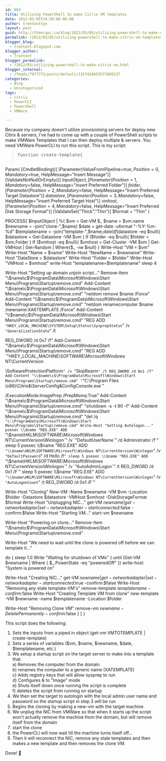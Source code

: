 ```yaml
---
id: 683
title: Utilizing PowerShell to make Citrix VM Templates
date: 2012-03-05T14:59:00-06:00
author: trententtye
layout: post
guid: http://theorypc.ca/blog/2012/03/05/utilizing-powershell-to-make-citrix-vm-templates-2/
permalink: /2012/03/05/utilizing-powershell-to-make-citrix-vm-templates-2/
blogger_blog:
  - trentent.blogspot.com
blogger_author:
  - Trentent
blogger_permalink:
  - /2012/03/utilizing-powershell-to-make-citrix-vm.html
blogger_internal:
  - /feeds/7977773/posts/default/2157428455577605237
categories:
  - Blog
  - Uncategorized
tags:
  - Citrix
  - PowerCLI
  - PowerShell
  - VMWare

---
```

Because my company doesn't utilize provisioining servers for deploy new Citrix & servers, I've had to come up with a couple of PowerShell scripts to make VMWare Templates that I can then deploy multiple & servers. You need VMWare PowerCLI to run this script. This is my script:

> <pre class="lang:ps decode:true ">function create-template{


Param(
[CmdletBinding()]
[Parameter(ValueFromPipeline=$true,
Position=0,
Mandatory=$true,
HelpMessage="Insert Message")]
[ValidateNotNullOrEmpty()]
$InputObject,
[Parameter(Position=1,
Mandatory=$false,
HelpMessage="Insert Preferred Folder")]
$folder,
[Parameter(Position=2,
Mandatory=$false,
HelpMessage="Insert Preferred Target Datastore")]
$datastore,
[Parameter(Position=3,
Mandatory=$false,
HelpMessage="Insert Preferred Target Host")]
$vmhost,
[Parameter(Position=4,
Mandatory=$false,
HelpMessage="Insert Preferred Disk Storage Format")]
[ValidateSet("Thick","Thin")]
$format = "Thin"
)


PROCESS{
$InputObject | %{
$vm = Get-VM $_
$name = $vm.name
$newname = -join("clone-",$name)
$date = get-date -uformat "-%Y-%m-%d"
$templatename = -join("template-",$name,$date)
If ($datastore -eq $null){
$datastore = Get-Datastore -VM $vm
}
If ($folder -eq $null){
$folder = $vm.Folder
}
If ($vmhost -eq $null){
$vmhost = Get-Cluster -VM $vm | Get-VMHost | Get-Random | Where{$_ -ne $null}
}
Write-Host "VM = $vm"
Write-Host "Name = $name"
Write-Host "NewName = $newname"
Write-Host "DataStore = $datastore"
Write-Host "Folder = $folder"
Write-Host "VMHost = $vmhost"
write-Host "templatename=$templatename"
sleep 4

Write-Host "Setting up domain unjoin script..."
Remove-Item "\\$name\c$\ProgramData\Microsoft\Windows\Start Menu\Programs\Startup\remove.cmd" 
Add-Content "\\$name\c$\ProgramData\Microsoft\Windows\Start Menu\Programs\Startup\remove.cmd" "netdom remove $name /Force"
Add-Content "\\$name\c$\ProgramData\Microsoft\Windows\Start Menu\Programs\Startup\remove.cmd" "netdom renamecomputer $name /newname:XA6TEMPLATE /Force"
Add-Content "\\$name\c$\ProgramData\Microsoft\Windows\Start Menu\Programs\Startup\remove.cmd" "REG ADD `"HKEY_LOCAL_MACHINE\SYSTEM\Setup\Status\SysprepStatus`" /v `"GeneralizationState`" /t 

REG_DWORD /d 0x7 /f"
Add-Content "\\$name\c$\ProgramData\Microsoft\Windows\Start Menu\Programs\Startup\remove.cmd" "REG ADD `"HKEY_LOCAL_MACHINE\SOFTWARE\Microsoft\Windows NT\CurrentVersion

\SoftwareProtectionPlatform`" /v `"SkipRearm`" /t REG_DWORD /d 0x1 /f"
Add-Content "\\$name\c$\ProgramData\Microsoft\Windows\Start Menu\Programs\Startup\remove.cmd" "`"C:\Program Files (x86)\Citrix\&\ServerConfig\&ConfigConsole.exe`" 

/ExecutionMode:ImagePrep /PrepMsmq:True"
Add-Content "\\$name\c$\ProgramData\Microsoft\Windows\Start Menu\Programs\Startup\remove.cmd" "shutdown -s -t 90 -f"
Add-Content "\\$name\c$\ProgramData\Microsoft\Windows\Start Menu\Programs\Startup\remove.cmd" "del /q `"c:\ProgramData\Microsoft\Windows\Start Menu\Programs\Startup\remove.cmd"
Write-Host "Setting Autologon..."
psexec \\$name "REG.EXE" ADD `"\\$name\HKLM\SOFTWARE\Microsoft\Windows NT\CurrentVersion\Winlogon`" /v `"DefaultUserName`" /d Administrator /f`"
sleep 5
psexec \\$name "REG.EXE" ADD `"\\$name\HKLM\SOFTWARE\Microsoft\Windows NT\CurrentVersion\Winlogon`" /v `"DefaultPassword`" /d Hello /f`"
sleep 5
psexec \\$name "REG.EXE" ADD `"\\$name\HKLM\SOFTWARE\Microsoft\Windows NT\CurrentVersion\Winlogon`" /v `"AutoAdminLogon`" /t REG_DWORD /d 0x1 /F`"
sleep 5
psexec \\$name "REG.EXE" ADD `"\\$name\HKLM\SOFTWARE\Microsoft\Windows NT\CurrentVersion\Winlogon`" /v `"AutoLogonCount`" /t REG_DWORD /d 0x1 /F`"

Write-Host "Cloning"
New-VM -Name $newname -VM $vm -Location $folder -Datastore $datastore -VMHost $vmhost -DiskStorageFormat $format
Write-Host "Unplugging NIC..." 
get-VM $newname | get-networkadapter | set-networkadapter -startconnected:$false -confirm:$false
Write-Host "Starting VM..."
start-vm $newname 

Write-Host "Powering on clone..."
Remove-Item "\\$name\c$\ProgramData\Microsoft\Windows\Start Menu\Programs\Startup\remove.cmd" 

Write-Host "We need to wait until the clone is powered off before we can template it..."

do {
sleep 1.0
Write "Waiting for shutdown of VMs"
} until (Get-VM $newname | Where { $_.PowerState -eq "poweredOff" })
write-host "System is powered on"

Write-Host "Creating NIC..." 
get-VM $newname | get-networkadapter | set-networkadapter -startconnected:$true -confirm:$false
Write-Host "Removing any stale template-VM's"
remove-template $templatename -confirm:$false
Write-Host "Creating Template VM from clone"
new-template -VM $newname -name $templatename -Location $folder

Write-Host "Removing Clone VM"
remove-vm $newname -DeletePermanently -confirm:$false
}
}
}</pre>

This script does the following:  
1) Sets the inputs from a piped in object (get-vm VMTOTEMPLATE | create-template)  
2) Sets a series of variables ($vm, $name, $newname, $date, $templatename, etc.)  
3) We setup a startup script on the target server to make into a template that:  
a) Removes the computer from the domain  
b) renames the computer to a generic name (XATEMPLATE)  
c) Adds registry keys that will allow sysprep to run  
d) Configures & to "Image" mode  
e) Shuts itself down once running the script is complete  
f) deletes the script from running on startup  
4) We then set the target to autologin with the local admin user name and password so the startup script in step 3 will be run  
5) Begins the cloning by making a new-vm with the target machine  
6) We unplug the NIC from VMWare so that when it starts up the script won't actually remove the machine from the domain, but will remove itself from the domain  
7) start the clone  
8) the PowerCLI will now wait till the machine turns itself off...  
9) Then it will reconnect the NIC, remove any stale templates and then makes a new template and then removes the clone VM.

Done! 🙂

<!-- AddThis Advanced Settings generic via filter on the_content -->

<!-- AddThis Share Buttons generic via filter on the_content -->